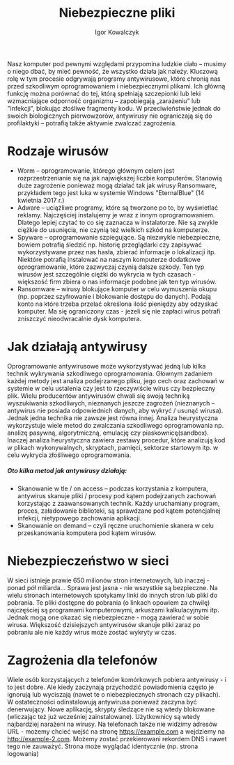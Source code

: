 ﻿---
layout: post
title: "Niebezpieczne pliki"
author: "Igor Kowalczyk"
categories: internet
comments: true
---

Nasz komputer pod pewnymi względami przypomina ludzkie ciało – musimy o niego dbać, by mieć pewność, że wszystko działa jak należy. Kluczową rolę w tym procesie odgrywają programy antywirusowe, które chronią nas przed szkodliwym oprogramowaniem i niebezpiecznymi plikami. Ich główną funkcję można porównać do tej, którą spełniają szczepionki lub leki wzmacniające odporność organizmu – zapobiegają „zarażeniu” lub "infekcji", blokując złośliwe fragmenty kodu. W przeciwieństwie jednak do swoich biologicznych pierwowzorów, antywirusy nie ograniczają się do profilaktyki – potrafią także aktywnie zwalczać zagrożenia.

# Rodzaje wirusów
- Worm – oprogramowanie, którego głównym celem jest rozprzestrzenianie się na jak największej liczbie komputerów. Stanowią duże zagrożenie ponieważ mogą działać tak jak wirusy Ransomware, przykładem tego jest luka w systemie Windows "EternalBlue" (14 kwietnia 2017 r.)
- Adware – uciążliwe programy, które są tworzone po to, by wyświetlać reklamy. Najczęściej instalujemy je wraz z innym oprogramowaniem. Dlatego lepiej czytać to co się zaznacza w instalatorze. Nie są zwykle ciężkie do usunięcia, nie czynią też wielkich szkód na komputerze.
- Spyware – oprogramowanie szpiegujące. Są niezwykle niebezpieczne, bowiem potrafią śledzić np. historię przeglądarki czy zapisywać wykorzystywane przez nas hasła, zbierać informacje o lokalizacji itp. Niektóre potrafią instalować na naszym komputerze dodatkowe oprogramowanie, które zazwyczaj czynią dalsze szkody. Ten typ wirusów jest szczególnie ciężki do wykrycia w tych czasach - większość firm zbiera o nas informacje podobne jak ten typ wirusów.
- Ransomware – wirusy blokujące komputer w celu wymuszenia okupu (np. poprzez szyfrowanie i blokowanie dostępu do danych). Podają konto na które trzeba przelać określona ilość pieniędzy aby odzyskać komputer. Ma się ograniczony czas - jeżeli się nie zapłaci wirus potrafi zniszczyć nieodwracalnie dysk komputera.

# Jak działają antywirusy
Oprogramowanie antywirusowe może wykorzystywać jedną lub kilka technik wykrywania szkodliwego oprogramowania. Głównym zadaniem każdej metody jest analiza podejrzanego pliku, jego cech oraz zachowań w systemie w celu ustalenia czy jest to rzeczywiście wirus czy bezpieczny plik. Wielu producentów antywirusów chwali się swoją techniką wyszukiwania szkodliwych, nieznanych jeszcze zagrożeń (nieznanych – antywirus nie posiada odpowiednich danych, aby wykryć / usunąć wirusa). Jednak jedna technika nie zawsze jest równa innej. Analiza heurystyczna wykorzystuje wiele metod do zwalczania szkodliwego oprogramowania np. analizę pasywną, algorytmiczną, emulację czy piaskownicę(sandbox). Inaczej analiza heurystyczna zawiera zestawy procedur, które analizują kod w plikach wykonywalnych, skryptach, pamięci, sektorze startowym itp. w celu wykrycia złośliwego oprogramowania.
#####  Oto kilka metod jak antywirusy działają:
- Skanowanie w tle / on access – podczas korzystania z komputera, antywirus skanuje pliki / procesy pod kątem podejrzanych zachowań korzystając z zaawansowanych technik. Każdy uruchamiany program, proces, załadowanie biblioteki, są sprawdzane pod kątem potencjalnej infekcji, nietypowego zachowania aplikacji.
- Skanowanie on demand – czyli ręczne uruchomienie skanera w celu przeskanowania komputera pod kątem wirusów.

# Niebezpieczeństwo w sieci
W sieci istnieje prawie 650 milionów stron internetowych, lub inaczej - ponad pół miliarda... Sprawa jest jasna - nie wszystkie są bezpieczne. Na wielu stronach internetowych spotykamy linki do innych stron lub pliki do pobrania. Te pliki dostępne do pobrania (o linkach opowiem za chwilę) najczęściej są programami komputerowymi, arkuszami kalkulacyjnymi itp. Jednak mogą one okazać się niebezpieczne - mogą zawierać w sobie wirusa. Większość dzisiejszych antywirusów skanuje pliki zaraz po pobraniu ale nie każdy wirus może zostać wykryty w czas. 

# Zagrożenia dla telefonów
Wiele osób korzystających z telefonów komórkowych pobiera antywirusy - i to jest dobre. Ale kiedy zaczynają przychodzić powiadomienia często je ignorują lub wyciszają (nawet te o niebezpiecznych stronach czy plikach). W ostateczności odinstalowują antywirusa ponieważ zaczyna być denerwujący. Nowe aplikację, skrypty śledzące nie są wtedy blokowane (wliczając też już wcześniej zainstalowane). Użytkownicy są wtedy najbardziej narażeni na wirusy. Na telefonach także nie widzimy adresów URL - możemy chcieć wejść na stronę https://example.com a wejdziemy na http://example-2.com. Możemy zostać przekierowani rekordem DNS i nawet tego nie zauważyć. Strona może wyglądać identycznie (np. strona logowania)